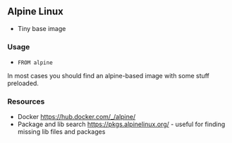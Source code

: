 ## Alpine Linux
* Tiny base image

### Usage
* ```FROM alpine```

In most cases you should find an alpine-based image with some stuff preloaded.

### Resources
* Docker https://hub.docker.com/_/alpine/
* Package and lib search https://pkgs.alpinelinux.org/ - useful for finding missing lib files and packages
